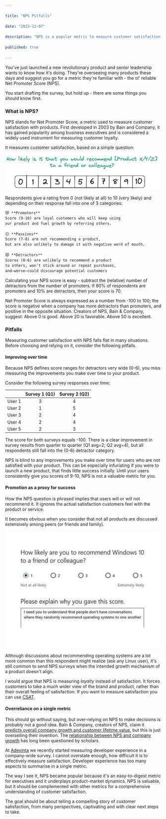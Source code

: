 ```yaml
---

title: "NPS Pitfalls"

date: "2023-12-07"

description: "NPS is a popular metric to measure customer satisfaction. But there are a few things you need to consider when using it."

published: true

---
```


You've just launched a new revolutionary product and senior leadership wants to know how it's doing. They're overseeing many products these days and suggest you go for a metric they're familiar with - the ol' reliable Net Promoter Score (NPS).

You start drafting the survey, but hold up - there are some things you should know first.

### What is NPS?

NPS stands for Net Promoter Score, a metric used to measure customer satisfaction with products. First developed in 2003 by Bain and Company, it has gained popularity among business executives and is considered a widely used instrument for measuring customer loyalty.

It measures customer satisfaction, based on a simple question:

![NPS Question](./nps-question.png)

Respondents give a rating from 0 (not likely at all) to 10 (very likely) and depending on their response fall into one of 3 categories:

```markdown
😻 **Promoters**
Score (9-10) are loyal customers who will keep using
our product and fuel growth by referring others.

😐 **Passives**
Score (7-8) are not recommending a product,
but are also unlikely to damage it with negative word of mouth.

😾 **Detractors**
Scores (0-6) are unlikely to recommend a product
to others, won’t stick around or repeat purchases,
and—worse—could discourage potential customers
```

Calculating your NPS score is easy - subtract the (relative) number of detractors from the number of promoters. If 80% of respondents are promoters and 10% are detractors, then your score is 70.

Net Promoter Score is always expressed as a number from -100 to 100; the score is negative when a company has more detractors than promoters, and positive in the opposite situation. Creators of NPS, Bain & Company, suggest: Above 0 is good. Above 20 is favorable. Above 50 is excellent.

### Pitfalls

Measuring customer satisfaction with NPS falls flat in many situations. Before choosing and relying on it, consider the following pitfalls.

#### Improving over time

Because NPS defines score ranges for detractors very wide (0-6), you miss measuring the improvements you make over time to your product.

Consider the following survey responses over time:

| | Survey 1 (Q1) | Survey 2 (Q2) |
|--|:----------:|:-------------:|
|User 1 | 3 | 4 |
|User 2 | 1 | 5 |
|User 3 | 2 | 4 |
|User 4 | 2 | 4 |
|User 5 | 2 | 3 |

The score for both surveys equals -100. There is a clear improvement in survey results from quarter to quarter (Q1 avg=2; Q2 avg=4), but all respondents still fall into the (0-6) detractor category.

NPS is blind to any improvements you make over time for users who are not satisfied with your product. This can be especially infuriating if you were to launch a new product, that finds little success initially. Until your users consistently give you scores of 9-10, NPS is not a valuable metric for you.

#### Promotion as a proxy for success

How the NPS question is phrased implies that users will or will not recommend it. It ignores the actual satisfaction customers feel with the product or service.

It becomes obvious when you consider that not all products are discussed extensively among peers (or friends and family).

![Windows 10](./windows10.png)

Although discussions about recommending operating systems are a lot more common than this respondent might realize (ask any Linux user), it's still common to send NPS surveys when the intended growth mechanism of a product doesn't align.

I would argue that NPS is measuring _loyalty_ instead of satisfaction. It forces customers to take a much wider view of the brand and product, rather than their overall feeling of satisfaction. If you want to measure satisfaction you can use [CSAT](https://delighted.com/what-is-customer-satisfaction-score).

#### Overreliance on a single metric

This should go without saying, but over-relying on NPS to make decisions is probably not a good idea. Bain & Company, creators of NPS, claim it [predicts overall company growth and customer lifetime value](https://www.bain.com/consulting-services/customer-strategy-and-marketing/net-promoter-score-system/), but this is just overselling their invention. The [relationship between NPS and company growth](https://web.archive.org/web/20200716065914/https://pdfs.semanticscholar.org/dfe0/4f3d83fee37a617d9cacfebc331605dc4bfc.pdf) has long been questioned by scholars.

At [Adevinta](https://adevinta.com/) we recently started measuring developer experience in a company-wide survey. I cannot overstate enough, how difficult it is to effectively measure satisfaction. Developer experience has too many aspects to summarise in a single metric.

The way I see it, NPS became popular because it's an easy-to-digest metric for executives and it underplays product-market dynamics. NPS is valuable, but it should be complemented with other metrics for a comprehensive understanding of customer satisfaction.

The goal should be about telling a compelling story of customer satisfaction, from many perspectives, captivating and with clear next steps to take.